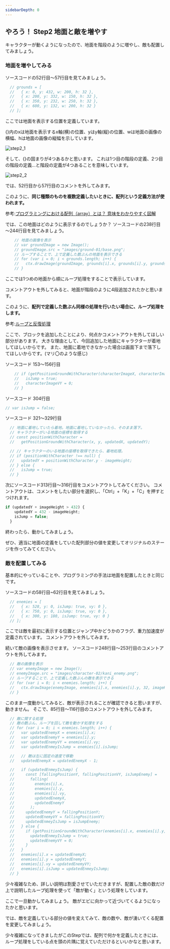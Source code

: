 ```yaml
---
sidebarDepth: 0
---
```

## やろう！ Step2 地面と敵を増やす

キャラクターが動くようになったので、地面を階段のように増やし、敵も配置してみましょう。

### 地面を増やしてみる

ソースコードの52行目～57行目を見てみましょう。

```javascript
  // grounds = [
  //   { x: 0, y: 432, w: 200, h: 32 },
  //   { x: 200, y: 332, w: 150, h: 32 },
  //   { x: 350, y: 232, w: 250, h: 32 },
  //   { x: 600, y: 132, w: 200, h: 32 }
  // ];
```

ここでは地面を表示する位置を定義しています。

{}内のxは地面を表示するx軸(横)の位置、yはy軸(縦)の位置、wは地面の画像の横幅、hは地面の画像の縦幅を示しています。

![step2_1](/img/game/step2_1.png)

そして、{}の固まりが4つあるかと思います。
これは1つ目の階段の定義、2つ目の階段の定義…と階段の定義が4つあることを意味しています。

![step2_2](/img/game/step2_2.png)

では、52行目から57行目のコメントを外してみます。

このように、<b>同じ種類のものを複数定義したいときに、配列という定義方法が使われます。</b>

参考:[プログラミングにおける配列（array）とは？ 意味をわかりやすく図解](https://26gram.com/what-is-array)

では、この地面はどのように表示するのでしょうか？
ソースコードの238行目～244行目を見てみましょう。

```javascript
    // 地面の画像を表示
    // var groundImage = new Image();
    // groundImage.src = "images/ground-01/base.png";
    // ループすることで、上で定義した数ぶんの地面を表示できる
    // for (var i = 0; i < grounds.length; i++) {
    //   ctx.drawImage(groundImage, grounds[i].x, grounds[i].y, grounds[i].w, grounds[i].h);
    // }
```

ここでは1つめの地面から順にループ処理をすることで表示しています。

コメントアウトを外してみると、地面が階段のように4段追加されたかと思います。

このように、<b>配列で定義した数ぶん同様の処理を行いたい場合に、ループ処理をします。</b>

参考:[ループと反復処理](https://developer.mozilla.org/ja/docs/Web/JavaScript/Guide/Loops_and_iteration)

ここで、ブロックを追加したことにより、何点かコメントアウトを外してほしい部分があります。
大きな理由として、今回追加した地面にキャラクターが着地してほしいからです。
また、地面に着地できなかった場合は画面下まで落下してほしいからです。(マリ〇のような感じ)

ソースコード 153～156行目

```javascript
    // if (getPositionGroundWithCharacter(characterImageX, characterImageY, updatedImageX, updatedImageY) === null) {
    //   isJump = true;
    //   characterImageVY = 0;
    // }
```

ソースコード 304行目

```javascript
// var isJump = false;
```

ソースコード 321～329行目

```javascript
  // 地面に着地していたら着地。地面に着地していなかったら、そのまま落下。
  // キャラクターがいる地面の座標を取得する
  // const positionWithCharacter =
  //   getPositionGroundWithCharacter(x, y, updatedX, updatedY);

  // // キャラクターのいる地面の座標を取得できたら、着地処理。
  // if (positionWithCharacter !== null) {
  //   updatedY = positionWithCharacter.y - imageHeight;
  // } else {
  //   isJump = true;
  // }
```

次にソースコード313行目～316行目をコメントアウトしてみてください。
コメントアウトは、コメントをしたい部分を選択し、「Ctrl」+「K」+「C」を押すとつけれます。

```javascript
if (updatedY + imageHeight > 432) {
    updatedY = 432 - imageHeight;
    isJump = false;
  }
```

終わったら、動かしてみましょう。

ぜひ、適当に地面の定義をしていた配列部分の値を変更してオリジナルのステージを作ってみてください。

### 敵を配置してみる

基本的にやっていることや、プログラミングの手法は地面を配置したときと同じです。

ソースコードの58行目~62行目を見てみましょう。

```javascript
  // enemies = [
  //   { x: 528, y: 0, isJump: true, vy: 0 },
  //   { x: 750, y: 0, isJump: true, vy: 0 },
  //   { x: 300, y: 180, isJump: true, vy: 0 }
  // ];
```

ここでは敵を最初に表示する位置とジャンプ中かどうかのフラグ、重力加速度が定義されています。
コメントアウトを外してみます。

続いて敵の画像を表示させます。
ソースコード248行目～253行目のコメントアウトを外してみます。

```javascript
  // 敵の画像を表示
  // var enemyImage = new Image();
  // enemyImage.src = "images/character-02/kani_enemy.png";
  // ループすることで、上で定義した数ぶんの敵を表示できる
  // for (var i = 0; i < enemies.length; i++) {
  //   ctx.drawImage(enemyImage, enemies[i].x, enemies[i].y, 32, imageHeight);
  // }
```

このまま一度動かしてみると、敵が表示されることが確認できると思いますが、動きません。
そこで、85行目～116行目のコメントアウトを外してみます。

```javascript
  // 敵に関する処理
  // 敵の数ぶん、ループを回して敵を動かす処理をする
  // for (var i = 0; i < enemies.length; i++) {
  //   var updatedEnemyX = enemies[i].x;
  //   var updatedEnemyY = enemies[i].y;
  //   var updatedEnemyVY = enemies[i].vy;
  //   var updatedEnmeyIsJump = enemies[i].isJump;

  //   // 敵は左に固定の速度で移動
  //   updatedEnemyX = updatedEnemyX - 1;

  //   if (updatedEnmeyIsJump) {
  //     const [fallingPositionY, fallingPositionVY, isJumpEnemy] =
  //       falling(
  //         enemies[i].x,
  //         enemies[i].y,
  //         enemies[i].vy,
  //         updatedEnemyX,
  //         updatedEnemyY
  //       );
  //     updatedEnemyY = fallingPositionY;
  //     updatedEnemyVY = fallingPositionVY;
  //     updatedEnmeyIsJump = isJumpEnemy;
  //   } else {
  //     if (getPositionGroundWithCharacter(enemies[i].x, enemies[i].y, updatedEnemyX, updatedEnemyY) === null) {
  //       updatedEnmeyIsJump = true;
  //       updatedEnemyVY = 0;
  //     }
  //   }
  //   enemies[i].x = updatedEnemyX;
  //   enemies[i].y = updatedEnemyY;
  //   enemies[i].vy = updatedEnemyVY;
  //   enemies[i].isJump = updatedEnmeyIsJump;
  // }
```

少々複雑なため、詳しい説明は割愛させていただきますが、配置した敵の数だけ上で説明したループ処理を使って「敵が動く」という処理をしています。

ここで一旦動かしてみましょう。
敵がエビに向かって近づいてくるようになったかと思います。

では、敵を定義している部分の値を変えてみて、敵の数や、敵が湧いてくる配置を変更してみましょう。

少々複雑になってきましたがこのStepでは、配列で何かを定義したときには、ループ処理をしている点を頭の片隅に覚えていただけるといいかなと思います。




